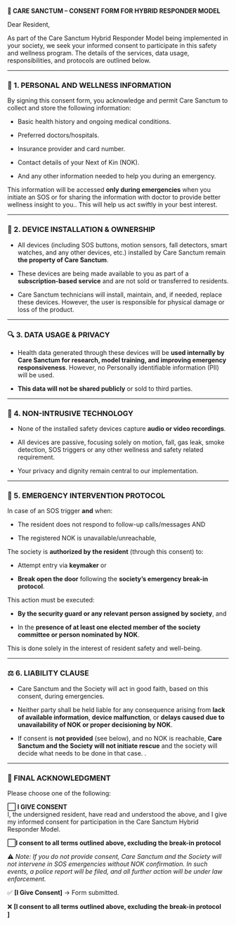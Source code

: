 **📄 CARE SANCTUM – CONSENT FORM FOR HYBRID RESPONDER MODEL**

Dear Resident,

As part of the Care Sanctum Hybrid Responder Model being implemented in your society, we seek your informed consent to participate in this safety and wellness program. The details of the services, data usage, responsibilities, and protocols are outlined below.

---

### **🔐 1\. PERSONAL AND WELLNESS INFORMATION**

By signing this consent form, you acknowledge and permit Care Sanctum to collect and store the following information:

* Basic health history and ongoing medical conditions.

* Preferred doctors/hospitals.

* Insurance provider and card number.

* Contact details of your Next of Kin (NOK).  
* And any other information needed to help you during an emergency.

This information will be accessed **only during emergencies** when you initiate an SOS or for sharing the information with doctor to provide better wellness insight to you.. This will help us act swiftly in your best interest.

---

### **📡 2\. DEVICE INSTALLATION & OWNERSHIP**

* All devices (including SOS buttons, motion sensors, fall detectors, smart watches, and any other devices, etc.) installed by Care Sanctum remain **the property of Care Sanctum**.

* These devices are being made available to you as part of a **subscription-based service** and are not sold or transferred to residents.

* Care Sanctum technicians will install, maintain, and, if needed, replace these devices. However, the user is responsible for physical damage or loss of the product.

---

### **🔍 3\. DATA USAGE & PRIVACY**

* Health data generated through these devices will be **used internally by Care Sanctum for research, model training, and improving emergency responsiveness**. However, no Personally identifiable information (PII)  will be used.

* **This data will not be shared publicly** or sold to third parties.

---

### **🚫 4\. NON-INTRUSIVE TECHNOLOGY**

* None of the installed safety devices capture **audio or video recordings**.

* All devices are passive, focusing solely on motion, fall, gas leak, smoke detection, SOS triggers or any other wellness and safety related requirement.

* Your privacy and dignity remain central to our implementation.

---

### **🚨 5\. EMERGENCY INTERVENTION PROTOCOL**

In case of an SOS trigger **and** when:

* The resident does not respond to follow-up calls/messages AND

* The registered NOK is unavailable/unreachable,

The society is **authorized by the resident** (through this consent) to:

* Attempt entry via **keymaker** or

* **Break open the door** following the **society’s emergency break-in protocol**.

This action must be executed:

* **By the security guard or any relevant person assigned by society**, and

* In the **presence of at least one elected member of the society committee or person nominated by NOK**.

This is done solely in the interest of resident safety and well-being.

---

### **⚖️ 6\. LIABILITY CLAUSE**

* Care Sanctum and the Society will act in good faith, based on this consent, during emergencies.

* Neither party shall be held liable for any consequence arising from **lack of available information**, **device malfunction**, or **delays caused due to unavailability of NOK or proper decisioning by NOK**.

* If consent is **not provided** (see below), and no NOK is reachable, **Care Sanctum and the Society will not initiate rescue** and the society will decide what needs to be done in that case. .

---

### **📝 FINAL ACKNOWLEDGMENT**

Please choose one of the following:

**⬜ I GIVE CONSENT**  
 I, the undersigned resident, have read and understood the above, and I give my informed consent for participation in the Care Sanctum Hybrid Responder Model.

**⬜I consent to all terms outlined above, excluding the break-in protocol**

⚠️ *Note: If you do not provide consent, Care Sanctum and the Society will not intervene in SOS emergencies without NOK confirmation. In such events, a police report will be filed, and all further action will be under law enforcement.*

✅ **\[I Give Consent\]** → Form submitted.

❌ **\[I consent to all terms outlined above, excluding the break-in protocol**  
**\]** 